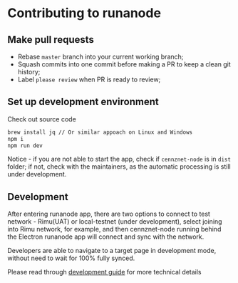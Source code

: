 # Contributing to runanode

## Make pull requests

- Rebase `master` branch into your current working branch;
- Squash commits into one commit before making a PR to keep a clean git history;
- Label `please review` when PR is ready to review;

## Set up development environment

Check out source code

```bash
brew install jq // Or similar appoach on Linux and Windows
npm i
npm run dev
```

Notice - if you are not able to start the app, check if `cennznet-node` is in `dist` folder; if not, check with the maintainers, as the automatic processing is still under development.

## Development

After entering runanode app, there are two options to connect to test network - Rimu(UAT) or local-testnet (under development), select joining into Rimu network, for example, and then cennznet-node running behind the Electron runanode app will connect and sync with the network.

Developers are able to navigate to a target page in development mode, without need to wait for 100% fully synced.

Please read through [development guide][development_guide] for more technical details

[development_guide]: docs/DEVELOPMENT_GUIDE.md
